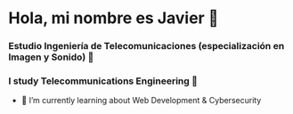 # Hola, mi nombre es Javier 👋
### Estudio Ingeniería de Telecomunicaciones (especialización en Imagen y Sonido) 🎹
### I study Telecommunications Engineering 📡

- 🌱 I’m currently learning about Web Development & Cybersecurity

<!--
**XxJaviMadxX/XxJaviMadxX** is a ✨ _special_ ✨ repository because its `README.md` (this file) appears on your GitHub profile.

Here are some ideas to get you started:

- 🔭 I’m currently working on ...
- 🌱 I’m currently learning ...
- 👯 I’m looking to collaborate on ...
- 🤔 I’m looking for help with ...
- 💬 Ask me about ...
- 📫 How to reach me: ...
- 😄 Pronouns: ...
- ⚡ Fun fact: ...
-->
